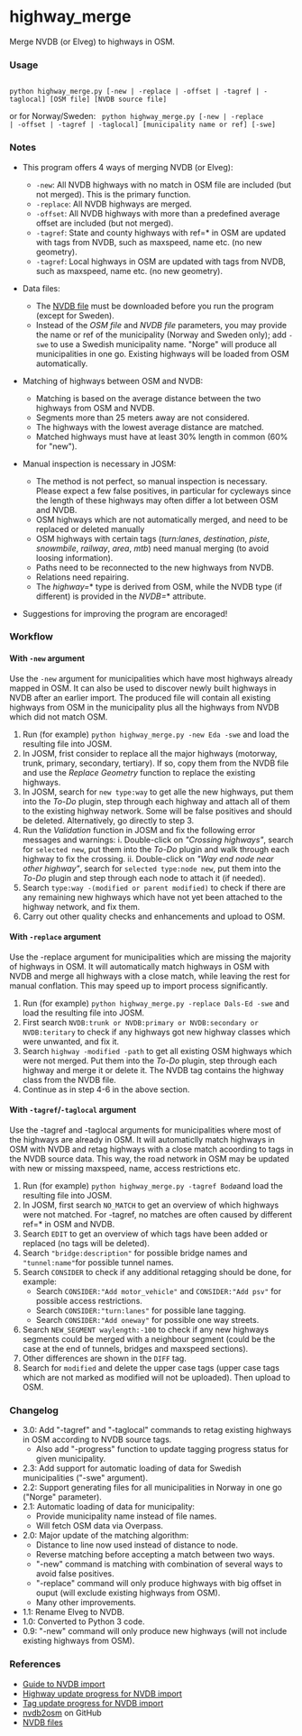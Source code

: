 # highway_merge
Merge NVDB (or Elveg) to highways in OSM.

### Usage

<code>
python highway_merge.py [-new | -replace | -offset | -tagref | -taglocal] [OSM file] [NVDB source file]
</code>

or for Norway/Sweden: 
<code>
python highway_merge.py [-new | -replace | -offset | -tagref | -taglocal] [municipality name or ref] [-swe]
</code> 

### Notes

* This program offers 4 ways of merging NVDB (or Elveg):
  * <code>-new</code>: All NVDB highways with no match in OSM file are included (but not merged). This is the primary function.
  * <code>-replace</code>: All NVDB highways are merged.
  * <code>-offset</code>: All NVDB highways with more than a predefined average offset are included (but not merged).
  * <code>-tagref</code>: State and county highways with ref=* in OSM are updated with tags from NVDB, such as maxspeed, name etc. (no new geometry).
  * <code>-tagref</code>: Local highways in OSM are updated with tags from NVDB, such as maxspeed, name etc. (no new geometry).

* Data files:
  * The [NVDB file](https://www.jottacloud.com/s/059f4e21889c60d4e4aaa64cc857322b134) must be downloaded before you run the program (except for Sweden).
  * Instead of the _OSM file_ and _NVDB file_ parameters, you may provide the name or ref of the municipality (Norway and Sweden only); add <code>-swe</code> to use a Swedish municipality name. "Norge" will produce all municipalities in one go. Existing highways will be loaded from OSM automatically.

* Matching of highways between OSM and NVDB:
  * Matching is based on the average distance between the two highways from OSM and NVDB.
  * Segments more than 25 meters away are not considered.
  * The highways with the lowest average distance are matched.
  * Matched highways must have at least 30% length in common (60% for "new").
  
* Manual inspection is necessary in JOSM:
  * The method is not perfect, so manual inspection is necessary. Please expect a few false positives, in particular for cycleways since the length of these highways may often differ a lot between OSM and NVDB.
  * OSM highways which are not automatically merged, and need to be replaced or deleted manually
  * OSM highways with certain tags (*turn:lanes*, *destination*, *piste*, *snowmbile*, *railway*, *area*, *mtb*) need manual merging (to avoid loosing information).
  * Paths need to be reconnected to the new highways from NVDB.
  * Relations need repairing.
  * The *highway=** type is derived from OSM, while the NVDB type (if different) is provided in the *NVDB=** attribute.
  
* Suggestions for improving the program are encoraged!

### Workflow

#### With `-new` argument

Use the `-new` argument for municipalities which have most highways already mapped in OSM. It can also be used to discover newly built highways in NVDB after an earlier import. The produced file will contain all existing highways from OSM in the municipality plus all the highways from NVDB which did not match OSM.
1. Run (for example) `python highway_merge.py -new Eda -swe` and load the resulting file into JOSM.
2. In JOSM, frist consider to replace all the major highways (motorway, trunk, primary, secondary, tertiary). If so, copy them from the NVDB file and use the _Replace Geometry_ function to replace the existing highways.
3. In JOSM, search for `new type:way` to get alle the new highways, put them into the _To-Do_ plugin, step through each highway and attach all of them to the existing highway network. Some will be false positives and should be deleted. Alternatively, go directly to step 3.
4. Run the _Validation_ function in JOSM and fix the following error messages and warnings:
   i. Double-click on _"Crossing highways"_, search for `selected new`, put them into the _To-Do_ plugin and walk through each highway to fix the crossing.
   ii. Double-click on _"Way end node near other highway"_, search for `selected type:node new`, put them into the _To-Do_ plugin and step through each node to attach it (if needed).
5. Search `type:way -(modified or parent modified)` to check if there are any remaining new highways which have not yet been attached to the highway network, and fix them.
6. Carry out other quality checks and enhancements and upload to OSM.

#### With `-replace` argument

Use the -replace argument for municipalities which are missing the majority of highways in OSM. It will automatically match highways in OSM with NVDB and merge all highways with a close match, while leaving the rest for manual conflation. This may speed up to import process significantly.
1. Run (for example) `python highway_merge.py -replace Dals-Ed -swe` and load the resulting file into JOSM.
2. First search `NVDB:trunk or NVDB:primary or NVDB:secondary or NVDB:teritary` to check if any highways got new highway classes which were unwanted, and fix it.
3. Search `highway -modified -path` to get all existing OSM highways which were not merged. Put them into the _To-Do_ plugin, step through each highway and merge it or delete it. The NVDB tag contains the highway class from the NVDB file.
4. Continue as in step 4-6 in the above section.

#### With `-tagref`/`-taglocal` argument
Use the -tagref and -taglocal arguments for municipalities where most of the highways are already in OSM. It will automaticlly match highways in OSM with NVDB and retag highways with a close match acoording to tags in the NVDB source data. This way, the road network in OSM may be updated with new or missing maxspeed, name, access restrictions etc.
1. Run (for example) `python highway_merge.py -tagref Bodø`and load the resulting file into JOSM.
2. In JOSM, first search `NO_MATCH` to get an overview of which highways were not matched. For -tagref, no matches are often caused by different ref=* in OSM and NVDB.
3. Search `EDIT` to get an overview of which tags have been added or replaced (no tags will be deleted).
5. Search `"bridge:description"` for possible bridge names and `"tunnel:name"`for possible tunnel names.
4. Search `CONSIDER` to check if any additional retagging should be done, for example:
   - Search `CONSIDER:"Add motor_vehicle"` and `CONSIDER:"Add psv"` for possible access restrictions.
   - Search `CONSIDER:"turn:lanes"` for possible lane tagging.
   - Search `CONSIDER:"Add oneway"` for possible one way streets.
5. Search `NEW_SEGMENT waylength:-100` to check if any new highways segments could be merged with a neighbour segment (could be the case at the end of tunnels, bridges and maxspeed sections).
6. Other differences are shown in the `DIFF` tag.
7. Search for `modified` and delete the upper case tags (upper case tags which are not marked as modified will not be uploaded). Then upload to OSM.

### Changelog

* 3.0: Add "-tagref" and "-taglocal" commands to retag existing highways in OSM according to NVDB source tags.
  - Also add "-progress" function to update tagging progress status for given municipality.
* 2.3: Add support for automatic loading of data for Swedish municipalities ("-swe" argument).
* 2.2: Support generating files for all municipalities in Norway in one go ("Norge" parameter).
* 2.1: Automatic loading of data for municipality:
  - Provide municipality name instead of file names.
  - Will fetch OSM data via Overpass.
* 2.0: Major update of the matching algorithm:
  - Distance to line now used instead of distance to node.
  - Reverse matching before accepting a match between two ways.
  - "-new" command is matching with combination of several ways to avoid false positives.
  - "-replace" command will only produce highways with big offset in ouput (will exclude existing highways from OSM).
  - Many other improvements.
* 1.1: Rename Elveg to NVDB.
* 1.0: Converted to Python 3 code.
* 0.9: "-new" command will only produce new highways (will not include existing highways from OSM).

### References

* [Guide to NVDB import](https://wiki.openstreetmap.org/wiki/No:Veileder_Elveg-import)
* [Highway update progress for NVDB import](https://wiki.openstreetmap.org/wiki/Import/Catalogue/Road_import_(Norway)/Update)
* [Tag update progress for NVDB import](https://wiki.openstreetmap.org/wiki/Import/Catalogue/Road_import_(Norway)/Tag_Update)
* [nvdb2osm](https://github.com/NKAmapper/nvdb2osm) on GitHub
* [NVDB files](https://www.jottacloud.com/s/059f4e21889c60d4e4aaa64cc857322b134)
